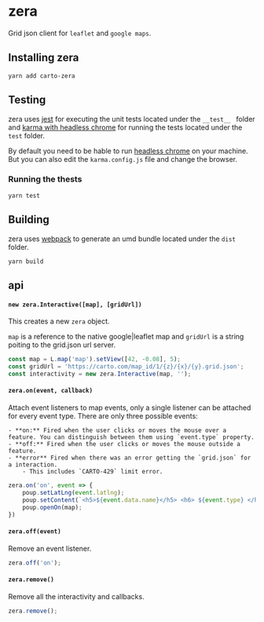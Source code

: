# zera

Grid json client for `leaflet` and `google maps`.


## Installing zera

    yarn add carto-zera

## Testing

zera uses [jest](https://facebook.github.io/jest/) for executing the unit tests located under the `__test__ ` folder and 
[karma with headless chrome](https://developers.google.com/web/updates/2017/06/headless-karma-mocha-chai) for running the tests located under the `test` folder.

By default you need to be hable to run [headless chrome](https://developers.google.com/web/updates/2017/04/headless-chrome) on your machine. But you can also edit the `karma.config.js` file and change the browser.

### Running the thests

    yarn test


## Building
zera uses [webpack](https://webpack.js.org/concepts/) to generate an umd bundle located under the `dist` folder.

    yarn build



## api


#### `new zera.Interactive([map], [gridUrl])`

This creates a new `zera` object.

`map` is a reference to the native google|leaflet map and `gridUrl` is a string poiting to the grid.json url server.


```javascript 
const map = L.map('map').setView([42, -0.08], 5);
const gridUrl = 'https://carto.com/map_id/1/{z}/{x}/{y}.grid.json';
const interactivity = new zera.Interactive(map, '');
```

#### `zera.on(event, callback)`

Attach event listeners to map events, only a single listener can be attached for every event type.
There are only three possible events:

    - **on:** Fired when the user clicks or moves the mouse over a feature. You can distinguish between them using `event.type` property.
    - **off:** Fired when the user clicks or moves the mouse outside a feature.
    - **error** Fired when there was an error getting the `grid.json` for a interaction.
        - This includes `CARTO-429` limit error.

```javascript
zera.on('on', event => {
    poup.setLatLng(event.latlng);
    poup.setContent(`<h5>${event.data.name}</h5> <h6> ${event.type} </h6>`);
    poup.openOn(map);
})
```

#### `zera.off(event)`

Remove an event listener.

```javascript
zera.off('on');
```


#### `zera.remove()`

Remove all the interactivity and callbacks.

```javascript
zera.remove();
```